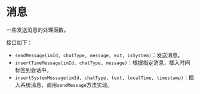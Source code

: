 # 消息

一些发送消息的处理函数。

接口如下：

* `sendMessage(imId, chatType, message, ext, isSystem)`：发送消息。
* `insertTimeMessage(imId, chatType, message)`：根据指定消息，插入时间标签到会话中。
* `insertSystemMessage(imId, chatType, text, localTime, timestamp)`：插入系统消息，调用`sendMessage`方法实现。